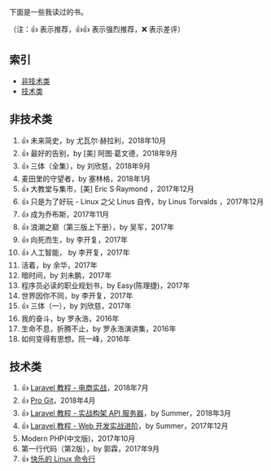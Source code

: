 下面是一些我读过的书。

（注：:+1: 表示推荐，:+1::+1: 表示强烈推荐，:x: 表示差评）

## 索引

- [非技术类](#非技术类)
- [技术类](#技术类)

## 非技术类
1. :+1: 未来简史，by 尤瓦尔·赫拉利，2018年10月 
1. :+1: 最好的告别，by [美] 阿图·葛文德，2018年9月
1. :+1: 三体（全集），by 刘欣慈，2018年9月
1. 麦田里的守望者，by 塞林格，2018年1月
1. :+1: 大教堂与集市，[美] Eric S·Raymond ，2017年12月
1. :+1: 只是为了好玩 - Linux 之父 Linus 自传，by Linus Torvalds ，2017年12月
1. :+1: 成为乔布斯，2017年11月
1. :+1: 浪潮之巅（第三版上下册），by 吴军，2017年
1. :+1: 向死而生，by 李开复，2017年
1. :+1: 人工智能， by 李开复，2017年
1. 活着，by 余华，2017年
1. 暗时间，by 刘未鹏，2017年
1. 程序员必读的职业规划书，by Easy(陈理捷)，2017年
1. 世界因你不同，by 李开复，2017年
1. :+1: 三体（一），by 刘欣慈，2017年
1. 我的奋斗，by 罗永浩，2016年
1. 生命不息，折腾不止，by 罗永浩演讲集，2016年
1. 如何变得有思想，阮一峰，2016年 

## 技术类
1.  :+1: [Laravel 教程 - 电商实战](https://laravel-china.org/courses/laravel-shop)，2018年7月
1. :+1: [Pro Git](https://git-scm.com/book/zh/v2)，2018年4月
1. :+1: [Laravel 教程 - 实战构架 API 服务器](https://laravel-china.org/courses/laravel-advance-training-5.5)，by Summer，2018年3月
1. :+1: [Laravel 教程 - Web 开发实战进阶](https://fsdhub.com/books/laravel-intermediate-training-5.5)，by Summer，2017年12月
1. Modern PHP(中文版)，2017年10月
1. 第一行代码（第2版），by 郭霖，2017年9月
1. :+1: [快乐的 Linux 命令行](https://github.com/billie66/TLCL)
